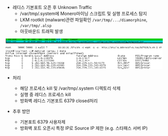 
- 레디스 기본포트 오픈 후 Unknown Traffic
  - /var/tmp/.system에 Monero마이닝 스크립트 및 실행 프로세스 탐지
  - LKM rootkit (malware)관련 파일확인 ```/var/tmp/.../diamorphine```, ```/var/tmp/.alsp```
  - 아웃바운드 트래픽 발생

![1](./assets/images/hacked1.jpg)
![2](./assets/images/hacked2.jpg)
![3](./assets/images/hacked3.jpg)

- 처리
  - 해당 프로세스 kill 및 /var/tmp/.system 디렉토리 삭제
  - 실행 중 레디스 프로세스 kill
  - 방화벽 레디스 기본포트 6379 closed처리

- 추후 방안
  - 기본포트 6379 사용자제
  - 방화벽 포트 오픈시 특정 IP로 Source IP 제한 (e.g. 스타패스 서버 IP)
